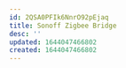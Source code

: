 ```yaml
---
id: 2QSA0PFIk6NnrO92pEjaq
title: Sonoff Zigbee Bridge
desc: ''
updated: 1644047466802
created: 1644047466802
---
```


